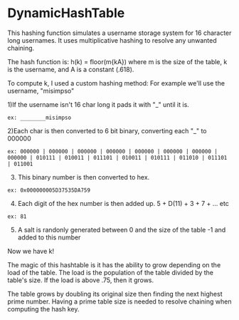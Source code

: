 # DynamicHashTable
This hashing function simulates a username storage system for 16 character long usernames. It uses multiplicative hashing to resolve any unwanted chaining.

The hash function is: h(k) = floor(m{kA}) where m is the size of the table, k is the username, and A is a constant (.618).

To compute k, I used a custom hashing method:
  For example we'll use the username, "misimpso"
  
  
  1)If the username isn't 16 char long it pads it with "_" until it is.
  
    ex: ________misimpso
    
  2)Each char is then converted to 6 bit binary, converting each "_" to 000000
  
    ex: 000000 | 000000 | 000000 | 000000 | 000000 | 000000 | 000000 | 000000 | 010111 | 010011 | 011101 | 010011 | 010111 | 011010 | 011101 | 011001
    
  3) This binary number is then converted to hex.
  
    ex: 0x000000005D37535DA759
    
  4) Each digit of the hex number is then added up. 5 + D(11) + 3 + 7 + ... etc
  
    ex: 81
    
  5) A salt is randonly generated between 0 and the size of the table -1 and added to this number
  
  
  Now we have k!
  
  
The magic of this hashtable is it has the ability to grow depending on the load of the table. The load is the population of the table divided by the table's size. If the load is above .75, then it grows.
  
The table grows by doubling its original size then finding the next highest prime number. Having a prime table size is needed to resolve chaining when computing the hash key.
  
  
